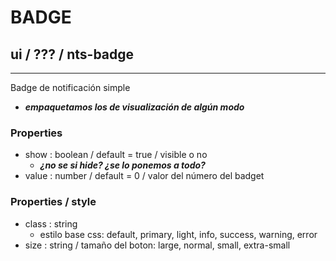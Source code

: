 # BADGE
## ui / ??? / nts-badge
---
Badge de notificación simple
 - ___empaquetamos los de visualización de algún modo___

<nts-badge value="1" class="primary"> </nts-badge>
        <nts-badge value="1" class="success"> </nts-badge>
        <nts-badge value="1" class="error"> </nts-badge>
        <nts-badge value="1" class="warning"> </nts-badge>

### Properties
- show : boolean / default = true / visible o no
    - ___¿no se si hide? ¿se lo ponemos a todo?___
- value : number / default = 0 / valor del número del badget


### Properties / style
- class : string
    - estilo base css: default, primary, light, info, success, warning, error
- size : string / tamaño del boton: large, normal, small, extra-small